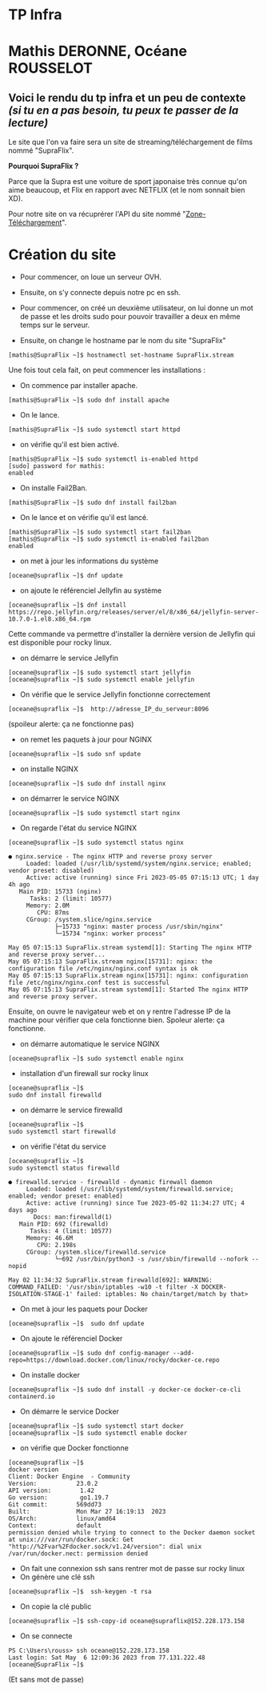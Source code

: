 # TP Infra 
# **Mathis DERONNE, Océane ROUSSELOT**
## Voici le rendu du tp infra et un peu de contexte *(si tu en a pas besoin, tu peux te passer de la lecture)* 
Le site que l'on va faire sera un site de streaming/téléchargement de films nommé "SupraFlix". 

**Pourquoi SupraFlix ?** 

Parce que la Supra est une voiture de sport japonaise très connue qu'on aime beaucoup, et Flix en rapport avec NETFLIX (et le nom sonnait bien XD).

Pour notre site on va récuprérer l'API du site nommé "[Zone-Téléchargement](https://www.zone-telechargement.al)".



# Création du site
- Pour commencer, on loue un serveur OVH.

- Ensuite, on s'y connecte depuis notre pc en ssh.

- Pour commencer, on créé un deuxième utilisateur, on lui donne un mot de passe et les droits sudo pour pouvoir travailler a deux en même temps sur le serveur.

- Ensuite, on change le hostname par le nom du site "SupraFlix"
```
[mathis@SupraFlix ~]$ hostnamectl set-hostname SupraFlix.stream
```

Une fois tout cela fait, on peut commencer les installations :

- On commence par installer apache.
```
[mathis@SupraFlix ~]$ sudo dnf install apache
```
- On le lance.
```
[mathis@SupraFlix ~]$ sudo systemctl start httpd
```
- on vérifie qu'il est bien activé.
```
[mathis@SupraFlix ~]$ sudo systemctl is-enabled httpd
[sudo] password for mathis:
enabled
```
- On installe Fail2Ban.
```
[mathis@SupraFlix ~]$ sudo dnf install fail2ban
```
- On le lance et on vérifie qu'il est lancé.
```
[mathis@SupraFlix ~]$ sudo systemctl start fail2ban
[mathis@SupraFlix ~]$ sudo systemctl is-enabled fail2ban
enabled
```

- on met à jour les informations du système
```
[oceane@supraflix ~]$ dnf update  
```
- on ajoute le référenciel Jellyfin au système
```
[oceane@supraflix ~]$ dnf install https://repo.jellyfin.org/releases/server/el/8/x86_64/jellyfin-server-10.7.0-1.el8.x86_64.rpm
```
Cette commande va permettre d'installer la dernière version de Jellyfin qui est disponible pour rocky linux. 

- on démarre le service Jellyfin 
```
[oceane@supraflix ~]$ sudo systemctl start jellyfin
[oceane@supraflix ~]$ sudo systemctl enable jellyfin
``` 
- On vérifie que le service Jellyfin fonctionne correctement
```
[oceane@supraflix ~]$  http://adresse_IP_du_serveur:8096
```
(spoileur alerte: ça ne fonctionne pas)
- on remet les paquets à jour pour NGINX
```
[oceane@supraflix ~]$ sudo snf update
```
- on installe NGINX
```
[oceane@supraflix ~]$ sudo dnf install nginx
```
- on démarrer le service NGINX 
```
[oceane@supraflix ~]$ sudo systemctl start nginx
```
- On regarde l'état du service NGINX
```
[oceane@supraflix ~]$ sudo systemctl status nginx

● nginx.service - The nginx HTTP and reverse proxy server
     Loaded: loaded (/usr/lib/systemd/system/nginx.service; enabled; vendor preset: disabled)
     Active: active (running) since Fri 2023-05-05 07:15:13 UTC; 1 day 4h ago
   Main PID: 15733 (nginx)
      Tasks: 2 (limit: 10577)
     Memory: 2.0M
        CPU: 87ms
     CGroup: /system.slice/nginx.service
             ├─15733 "nginx: master process /usr/sbin/nginx"
             └─15734 "nginx: worker process"

May 05 07:15:13 SupraFlix.stream systemd[1]: Starting The nginx HTTP and reverse proxy server...
May 05 07:15:13 SupraFlix.stream nginx[15731]: nginx: the configuration file /etc/nginx/nginx.conf syntax is ok
May 05 07:15:13 SupraFlix.stream nginx[15731]: nginx: configuration file /etc/nginx/nginx.conf test is successful
May 05 07:15:13 SupraFlix.stream systemd[1]: Started The nginx HTTP and reverse proxy server.
```
Ensuite, on ouvre le navigateur web et on y rentre l'adresse IP de la machine pour vérifier que cela fonctionne bien. Spoleur alerte: ça fonctionne.

- on démarre automatique le service NGINX
```
[oceane@supraflix ~]$ sudo systemctl enable nginx
```



- installation d'un firewall sur rocky linux
```
[oceane@supraflix ~]$
sudo dnf install firewalld
```
- on démarre le service firewalld
``` 
[oceane@supraflix ~]$ 
sudo systemctl start firewalld
```
- on vérifie l'état du service
```
[oceane@supraflix ~]$
sudo systemctl status firewalld

● firewalld.service - firewalld - dynamic firewall daemon
     Loaded: loaded (/usr/lib/systemd/system/firewalld.service; enabled; vendor preset: enabled)
     Active: active (running) since Tue 2023-05-02 11:34:27 UTC; 4 days ago
       Docs: man:firewalld(1)
   Main PID: 692 (firewalld)
      Tasks: 4 (limit: 10577)
     Memory: 46.6M
        CPU: 2.198s
     CGroup: /system.slice/firewalld.service
             └─692 /usr/bin/python3 -s /usr/sbin/firewalld --nofork --nopid

May 02 11:34:32 SupraFlix.stream firewalld[692]: WARNING: COMMAND_FAILED: '/usr/sbin/iptables -w10 -t filter -X DOCKER-ISOLATION-STAGE-1' failed: iptables: No chain/target/match by that>
```
- On met à jour les paquets pour Docker
```
[oceane@supraflix ~]$  sudo dnf update
 ```` 

 - On ajoute le référenciel Docker 
 ``` 
 [oceane@supraflix ~]$ sudo dnf config-manager --add-repo=https://download.docker.com/linux/rocky/docker-ce.repo
 ```
- On installe docker
``` 
[oceane@supraflix ~]$ sudo dnf install -y docker-ce docker-ce-cli containerd.io
```
- On démarre le service Docker
```
[oceane@supraflix ~]$ sudo systemctl start docker
[oceane@supraflix ~]$ sudo systemctl enable docker
``` 
- on vérifie que Docker fonctionne 
````
[oceane@supraflix ~]$ 
docker version
Client: Docker Engine  - Community
Version:           23.0.2
API version:        1.42
Go version:         go1.19.7
Git commit:        569dd73
Built:             Mon Mar 27 16:19:13  2023
OS/Arch:           linux/amd64
Context:           default
permission denied while trying to connect to the Docker daemon socket at unix:///var/run/docker.sock: Get "http://%2Fvar%2Fdocker.sock/v1.24/version": dial unix /var/run/docker.nect: permission denied

```` 

- On fait une connexion ssh sans rentrer mot de passe sur rocky linux
- On génère une clé ssh 
```
[oceane@supraflix ~]$  ssh-keygen -t rsa
```
- On copie la clé public 
```
[oceane@supraflix ~]$ ssh-copy-id oceane@supraflix@152.228.173.158
```
- On se connecte 
```
PS C:\Users\rouss> ssh oceane@152.228.173.158
Last login: Sat May  6 12:09:36 2023 from 77.131.222.48
[oceane@SupraFlix ~]$
```
(Et sans mot de passe)





